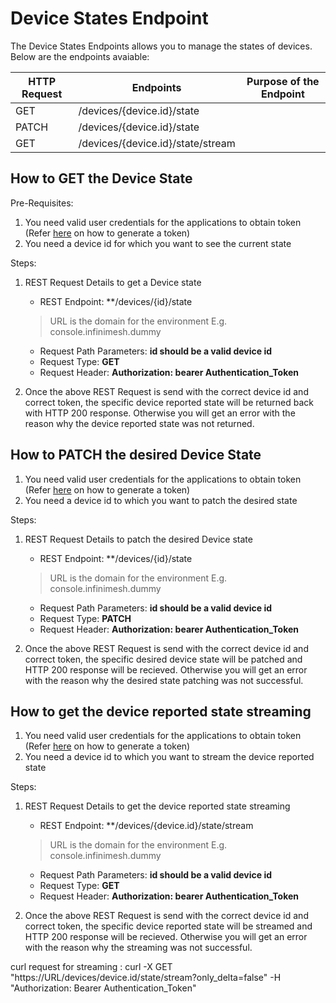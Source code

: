 # Device States Endpoint

The Device States Endpoints allows you to manage the states of devices. Below are the endpoints avaiable:

| HTTP Request | Endpoints | Purpose of the Endpoint |
|--------------|-----------|-------------------------|
| GET | /devices/{device.id}/state
| PATCH | /devices/{device.id}/state
| GET | /devices/{device.id}/state/stream

## How to GET the Device State

Pre-Requisites: 

1. You need valid user credentials for the applications to obtain token (Refer [here](https://infinitedevices.github.io/infinimesh/docs/#/REST/GenerateToken#how-to-obtain-the-token) on how to generate a token)
2. You need a device id for which you want to see the current state

Steps:

1. REST Request Details to get a Device state
   
   - REST Endpoint: **<URL>/devices/{id}/state
   > URL is the domain for the environment E.g. console.infinimesh.dummy
   - Request Path Parameters: **id should be a valid device id**
   - Request Type: **GET**
   - Request Header: **Authorization: bearer Authentication_Token**

2. Once the above REST Request is send with the correct device id and correct token, the specific device reported state will be returned back with HTTP 200 response. Otherwise you will get an error with the reason why the device reported state was not returned.

## How to PATCH the desired Device State

1. You need valid user credentials for the applications to obtain token (Refer [here](https://infinitedevices.github.io/infinimesh/docs/#/REST/GenerateToken#how-to-obtain-the-token) on how to generate a token)
2. You need a device id to which you want to patch the desired state

Steps:

1. REST Request Details to patch the desired Device state

   - REST Endpoint: **<URL>/devices/{id}/state
   > URL is the domain for the environment E.g. console.infinimesh.dummy
   - Request Path Parameters: **id should be a valid device id**
   - Request Type: **PATCH**
   - Request Header: **Authorization: bearer Authentication_Token**

2. Once the above REST Request is send with the correct device id and correct token, the specific desired device state will be patched and HTTP 200 response will be recieved. Otherwise you will get an error with the reason why the desired state patching was not successful.

## How to get the device reported state streaming

1. You need valid user credentials for the applications to obtain token (Refer [here](https://infinitedevices.github.io/infinimesh/docs/#/REST/GenerateToken#how-to-obtain-the-token) on how to generate a token)
2. You need a device id to which you want to stream the device reported state

Steps:

1. REST Request Details to get the device reported state streaming

   - REST Endpoint: **<URL>/devices/{device.id}/state/stream
   > URL is the domain for the environment E.g. console.infinimesh.dummy
   - Request Path Parameters: **id should be a valid device id**
   - Request Type: **GET**
   - Request Header: **Authorization: bearer Authentication_Token**

2. Once the above REST Request is send with the correct device id and correct token, the specific device reported state will be streamed and HTTP 200 response will be recieved. Otherwise you will get an error with the reason why the streaming was not successful.

curl request for streaming : curl -X GET "https://URL/devices/device.id/state/stream?only_delta=false" -H "Authorization: Bearer Authentication_Token"